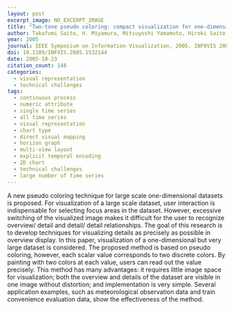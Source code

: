 ```yaml
---
layout: post
excerpt_image: NO_EXCERPT_IMAGE
title: "Two-tone pseudo coloring: compact visualization for one-dimensional data"
author: Takafumi Saito, H. Miyamura, Mitsuyoshi Yamamoto, Hiroki Saito, Yuka Hoshiya & Takumi Kaseda
year: 2005
journal: IEEE Symposium on Information Visualization, 2005. INFOVIS 2005.
doi: 10.1109/INFVIS.2005.1532144
date: 2005-10-23
citation_count: 148
categories:
  - visual representation
  - technical challenges
tags:
  - continuous process
  - numeric attribute
  - single time series
  - all time series
  - visual representation
  - chart type
  - direct visual mapping
  - horizon graph
  - multi-view layout
  - explicit temporal encoding
  - 2D chart
  - technical challenges
  - large number of time series
---
```

A new pseudo coloring technique for large scale one-dimensional datasets is proposed. For visualization of a large scale dataset, user interaction is indispensable for selecting focus areas in the dataset. However, excessive switching of the visualized image makes it difficult for the user to recognize overview/ detail and detail/ detail relationships. The goal of this research is to develop techniques for visualizing details as precisely as possible in overview display. In this paper, visualization of a one-dimensional but very large dataset is considered. The proposed method is based on pseudo coloring, however, each scalar value corresponds to two discrete colors. By painting with two colors at each value, users can read out the value precisely. This method has many advantages: it requires little image space for visualization; both the overview and details of the dataset are visible in one image without distortion; and implementation is very simple. Several application examples, such as meteorological observation data and train convenience evaluation data, show the effectiveness of the method.
